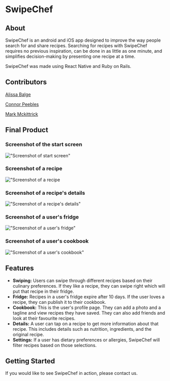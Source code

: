 # SwipeChef

## About

SwipeChef is an android and iOS app designed to improve the way people search for and share recipes. Searching for recipes with SwipeChef requires no previous inspiration, can be done in as little as one minute, and simplifies decision-making by presenting one recipe at a time.

SwipeChef was made using React Native and Ruby on Rails.

## Contributors

[Alissa Balge](https://github.com/arimame)

[Connor Peebles](https://github.com/connorpeebles)

[Mark Mckittrick](https://github.com/mckittrickmark)

## Final Product

### Screenshot of the start screen

!["Screenshot of start screen"](https://github.com/connorpeebles/SwipeChef/blob/master/resources/ScreenShot_SwipeChef.png)

### Screenshot of a recipe

!["Screenshot of a recipe](https://github.com/connorpeebles/SwipeChef/blob/master/resources/ScreenShot_Recipe.png)

### Screenshot of a recipe's details

!["Screenshot of a recipe's details"](https://github.com/connorpeebles/SwipeChef/blob/master/resources/ScreenShot_Details.png)

### Screenshot of a user's fridge

!["Screenshot of a user's fridge"](https://github.com/connorpeebles/SwipeChef/blob/master/resources/ScreenShot_Fridge.png)

### Screenshot of a user's cookbook

!["Screenshot of a user's cookbook"](https://github.com/connorpeebles/SwipeChef/blob/master/resources/ScreenShot_Cookbook.png)

## Features

- **Swiping:** Users can swipe through different recipes based on their culinary preferences. If they like a recipe, they can swipe right which will put that recipe in their fridge.
- **Fridge:** Recipes in a user's fridge expire after 10 days. If the user loves a recipe, they can publish it to their cookbook.
- **Cookbook:** This is the user's profile page. They can add a photo and a tagline and view recipes they have saved. They can also add friends and look at their favourite recipes.
- **Details:** A user can tap on a recipe to get more information about that recipe. This includes details such as nutrition, ingredients, and the original recipe.
- **Settings:** If a user has dietary preferences or allergies, SwipeChef will filter recipes based on those selections.

## Getting Started

If you would like to see SwipeChef in action, please contact us.
